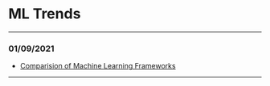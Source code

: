 # ML Trends
---
### 01/09/2021

- [Comparision of Machine Learning Frameworks](/docs/ml_frameworks.md)

---
